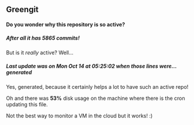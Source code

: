 ## Greengit

#### Do you wonder why this repository is so active?

##### After all it has 5865 commits!

But is it *really* active? Well...

##### Last update was on Mon Oct 14 at 05:25:02 when those lines were... generated

Yes, generated, because it certainly helps a lot to have such an active repo!

Oh and there was **53%** disk usage on the machine
where there is the cron updating this file.

Not the best way to monitor a VM in the cloud but it works! :)
